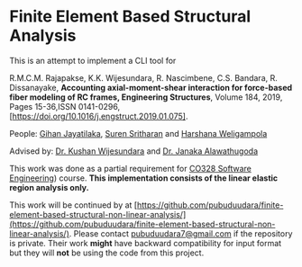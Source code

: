 # Finite Element Based Structural Analysis

This is an attempt to implement a CLI tool for

R.M.C.M. Rajapakse, K.K. Wijesundara, R. Nascimbene, C.S. Bandara, R. Dissanayake, **Accounting axial-moment-shear interaction for force-based fiber modeling of RC frames, Engineering Structures**, Volume 184, 2019, Pages 15-36,ISSN 0141-0296,
[https://doi.org/10.1016/j.engstruct.2019.01.075].


People: [Gihan Jayatilaka](https://gihan.me), [Suren Sritharan](https://github.com/suren3141) and [Harshana Weligampola](https://github.com/harshana95)

Advised by: [Dr. Kushan Wijesundara](http://eng.pdn.ac.lk/civil/people/drKKWijesundara.php) and [Dr. Janaka Alawathugoda](http://www.ce.pdn.ac.lk/academic-staff/janaka-alawatugoda/)

This work was done as a partial requirement for [CO328 Software Engineering](http://www.ce.pdn.ac.lk/undergraduate-courses/)) course. **This implementation consists of the linear elastic region analysis only.**


This work will be continued by at [https://github.com/pubuduudara/finite-element-based-structural-non-linear-analysis/](https://github.com/pubuduudara/finite-element-based-structural-non-linear-analysis/). Please contact [pubuduudara7@gmail.com](pubuduudara7@gmail.com) if the repository is private. Their work **might** have backward compatibility for input format but they will **not** be using the code from this project.

